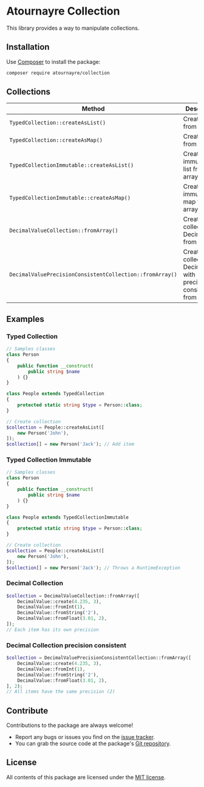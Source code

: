 Atournayre Collection
================

This library provides a way to manipulate collections.

Installation
------------

Use [Composer] to install the package:

```bash
composer require atournayre/collection
```

Collections
----------

 Method                                                   | Description                                                                 
----------------------------------------------------------|-----------------------------------------------------------------------------
 `TypedCollection::createAsList()`                        | Create a list from an array                                                 
 `TypedCollection::createAsMap()`                         | Create a map from an array                                                  
 `TypedCollectionImmutable::createAsList()`               | Create an immutable list from an array                                      
 `TypedCollectionImmutable::createAsMap()`                | Create an immutable map from an array                                       
 `DecimalValueCollection::fromArray()`                    | Create a collection of DecimalValue from an array                           
 `DecimalValuePrecisionConsistentCollection::fromArray()` | Create a collection of DecimalValue with precision consistent from an array 

Examples
----------

### Typed Collection
```php
// Samples classes
class Person
{
    public function __construct(
        public string $name
    ) {}
}

class People extends TypedCollection
{
    protected static string $type = Person::class;
}
```

```php
// Create collection
$collection = People::createAsList([
    new Person('John'),
]);
$collection[] = new Person('Jack'); // Add item
```

### Typed Collection Immutable
```php
// Samples classes
class Person
{
    public function __construct(
        public string $name
    ) {}
}

class People extends TypedCollectionImmutable
{
    protected static string $type = Person::class;
}
```

```php
// Create collection
$collection = People::createAsList([
    new Person('John'),
]);
$collection[] = new Person('Jack'); // Throws a RuntimeException
```

### Decimal Collection
```php
$collection = DecimalValueCollection::fromArray([
    DecimalValue::create(4.235, 3),
    DecimalValue::fromInt(1),
    DecimalValue::fromString('2'),
    DecimalValue::fromFloat(3.01, 2),
]);
// Each item has its own precision
```

### Decimal Collection precision consistent
```php
$collection = DecimalValuePrecisionConsistentCollection::fromArray([
    DecimalValue::create(4.235, 3),
    DecimalValue::fromInt(1),
    DecimalValue::fromString('2'),
    DecimalValue::fromFloat(3.01, 2),
], 2);
// All items have the same precision (2)
```


Contribute
----------

Contributions to the package are always welcome!

* Report any bugs or issues you find on the [issue tracker].
* You can grab the source code at the package's [Git repository].

License
-------

All contents of this package are licensed under the [MIT license].

[Composer]: https://getcomposer.org

[The Community Contributors]: https://github.com/atournayre/collection/graphs/contributors

[issue tracker]: https://github.com/atournayre/collection/issues

[Git repository]: https://github.com/atournayre/collection

[MIT license]: LICENSE

[webmozart/assert]: https://github.com/webmozart/assert

